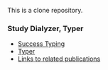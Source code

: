 This is a clone repository.

### Study Dialyzer, Typer
- [Success Typing](https://it.uu.se/research/group/hipe/papers/succ_types.pdf)
- [Typer](http://user.it.uu.se/~tobiasl/publications/typer.pdf)
- [Links to related publications](http://www.it.uu.se/research/group/hipe/dialyzer)
